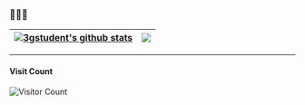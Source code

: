 ### 🌱🌱🌱

<!--
**3gstudent/3gstudent** is a ✨ _special_ ✨ repository because its `README.md` (this file) appears on your GitHub profile.

Here are some ideas to get you started:

- 🔭 I’m currently working on ...
- 🌱 I’m currently learning ...
- 👯 I’m looking to collaborate on ...
- 🤔 I’m looking for help with ...
- 💬 Ask me about ...
- 📫 How to reach me: ...
- 😄 Pronouns: ...
- ⚡ Fun fact: ...
-->

| <a href="https://github.com/anuraghazra/github-readme-stats"><img align="center" src="https://github-readme-stats.vercel.app/api?username=3gstudent&show_icons=true&include_all_commits=true&theme=swift&hide_border=true&hide=contribs" alt="3gstudent's github stats" /></a> | <a href="https://github.com/anuraghazra/github-readme-stats"><img align="center" src="https://github-readme-stats.vercel.app/api/top-langs/?username=3gstudent&layout=compact&theme=swift&hide_border=true" /></a> |
| ------------- | ------------- |

---
#### Visit Count
![Visitor Count](https://profile-counter.glitch.me/3gstudent/count.svg)

